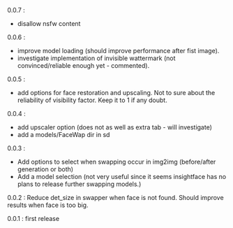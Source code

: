 0.0.7 :
+ disallow nsfw content 

0.0.6 :
+ improve model loading (should improve performance after fist image).
+ investigate implementation of invisible wattermark (not convinced/reliable enough yet - commented).

0.0.5 :

+ add options for face restoration and upscaling. Not to sure about the reliability of visibility factor. Keep it to 1 if any doubt.

0.0.4 :

+ add upscaler option (does not as well as extra tab - will investigate)
+ add a models/FaceWap dir in sd

0.0.3 : 

+ Add options to select when swapping occur in img2img (before/after generation or both) 
+ Add a model selection (not very useful since it seems insightface has no plans to release further swapping models.)

0.0.2 : Reduce det_size in swapper when face is not found. Should improve results when face is too big.

0.0.1 : first release
